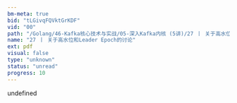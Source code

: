 ```yaml
---
bm-meta: true
bid: "tLGivqFQVktGrKDF"
vid: "00"
path: "/Golang/46-Kafka核心技术与实战/05-深入Kafka内核 (5讲)/27 丨 关于高水位和Leader Epoch的讨论.pdf"
name: "27 丨 关于高水位和Leader Epoch的讨论"
ext: pdf
visual: false
type: "unknown"
status: "unread"
progress: 10
---
```

undefined